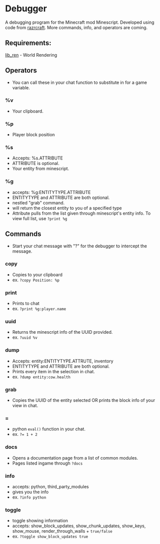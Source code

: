 # Debugger

A debugging program for the Minecraft mod Minescript. Developed using code from [razrcraft](https://github.com/R4z0rX/minescript-scripts/tree/main). More commands, info, and operators are coming.

## Requirements:

[lib_ren](https://github.com/JulianIsLost5/minescript-scripts/tree/main/lib_ren) - World Rendering
## Operators
- You can call these in your chat function to substitute in for a game variable.
### %v
- Your clipboard.
### %p
- Player block position
### %s
- Accepts: %s.ATTRIBUTE
- ATTRIBUTE is optional.
- Your entity from minescript.
### %g
- accepts: %g:ENTITYTYPE.ATTRIBUTE
- ENTITYTYPE and ATTRIBUTE are both optional.
- nestled "grab" command.
- will return the closest entity to you of a specified type
- Attribute pulls from the list given through minescript's entity info. To view full list, use `?print %g`
## Commands
- Start your chat message with "?" for the debugger to intercept the message.
### copy
- Copies to your clipboard
- ex. `?copy Position: %p`
### print
- Prints to chat
- ex. `?print %g:player.name`
### uuid
- Returns the minescript info of the UUID provided.
- ex. `?uuid %v`
### dump
- Accepts: entity:ENTITYTYPE.ATTRUTE, inventory
- ENTITYTYPE and ATTRIBUTE are both optional.
- Prints every item in the selection in chat.
- ex. `?dump entity:cow.health`
### grab
- Copies the UUID of the entity selected OR prints the block info of your view in chat.
### =
- python `eval()` function in your chat.
- ex. `?= 1 + 2`
### docs
- Opens a documentation page from a list of common modules.
- Pages listed ingame through `?docs`
### info
- accepts: python, third_party_modules
- gives you the info
- ex. `?info python`
### toggle
- toggle showing information
- accepts: show_block_updates, show_chunk_updates, show_keys, show_mouse, render_through_walls + `true/false`
- ex. `?toggle show_block_updates true`

